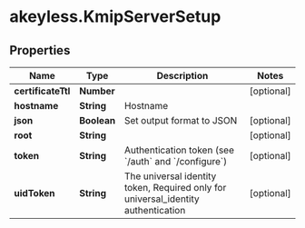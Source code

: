 # akeyless.KmipServerSetup

## Properties

Name | Type | Description | Notes
------------ | ------------- | ------------- | -------------
**certificateTtl** | **Number** |  | [optional] 
**hostname** | **String** | Hostname | 
**json** | **Boolean** | Set output format to JSON | [optional] 
**root** | **String** |  | [optional] 
**token** | **String** | Authentication token (see &#x60;/auth&#x60; and &#x60;/configure&#x60;) | [optional] 
**uidToken** | **String** | The universal identity token, Required only for universal_identity authentication | [optional] 


